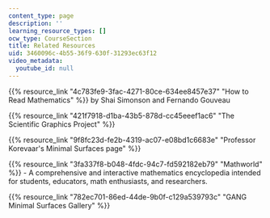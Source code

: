```yaml
---
content_type: page
description: ''
learning_resource_types: []
ocw_type: CourseSection
title: Related Resources
uid: 3460096c-4b55-36f9-630f-31293ec63f12
video_metadata:
  youtube_id: null
---
```


{{% resource_link "4c783fe9-3fac-4271-80ce-634ee8457e37" "How to Read Mathematics" %}} by Shai Simonson and Fernando Gouveau

{{% resource_link "421f7918-d1ba-43b5-878d-cc45eeef1ac6" "The Scientific Graphics Project" %}}

{{% resource_link "9f8fc23d-fe2b-4319-ac07-e08bd1c6683e" "Professor Korevaar's Minimal Surfaces page" %}}

{{% resource_link "3fa337f8-b048-4fdc-94c7-fd592182eb79" "Mathworld" %}} - A comprehensive and interactive mathematics encyclopedia intended for students, educators, math enthusiasts, and researchers.

{{% resource_link "782ec701-86ed-44de-9b0f-c129a539793c" "GANG Minimal Surfaces Gallery" %}}